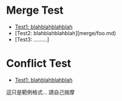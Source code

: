 Merge Test
==========
* [Test1: blahblahblahblah](merge/conflict.md)
* [Test2: blahblahblahblah][merge/foo.md)
* [Test3: .........]

Conflict Test
=============
* [Test1: blahblahblahblah](conflict/conflict.md)



這只是範例格式... 請自己揣摩

